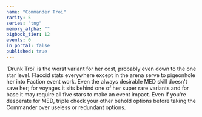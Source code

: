 ```yaml
---
name: "Commander Troi"
rarity: 5
series: "tng"
memory_alpha: ""
bigbook_tier: 12
events: 0
in_portal: false
published: true
---
```


'Drunk Troi' is the worst variant for her cost, probably even down to the one star level. Flaccid stats everywhere except in the arena serve to pigeonhole her into Faction event work. Even the always desirable MED skill doesn't save her; for voyages it sits behind one of her super rare variants and for base it may require all five stars to make an event impact. Even if you're desperate for MED, triple check your other behold options before taking the Commander over useless or redundant options.
